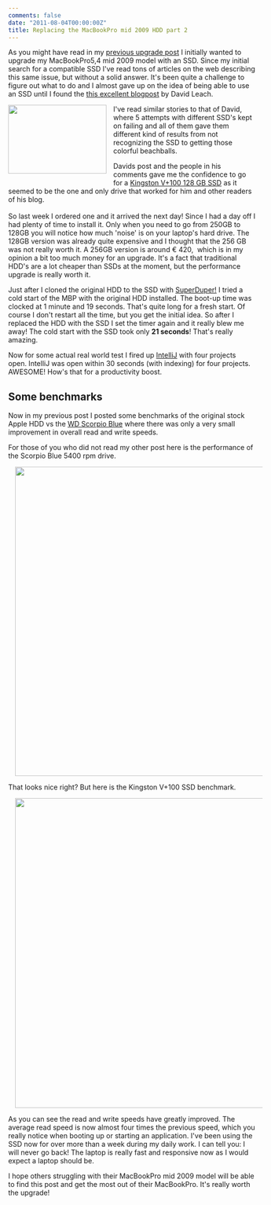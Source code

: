 ```yaml
---
comments: false
date: "2011-08-04T00:00:00Z"
title: Replacing the MacBookPro mid 2009 HDD part 2
---
```


As you might have read in my <a href="http://blog.jeroenreijn.com/2011/06/macbook-pro-replacing-internal-hdd.html">previous upgrade post</a> I initially wanted to upgrade my MacBookPro5,4 mid 2009 model with an SSD. Since my initial search for a compatible SSD I've read tons of articles on the web describing this same issue, but without a solid answer. It's been quite a challenge to figure out what to do and I almost gave up on the idea of being able to use an SSD until I found the <a href="http://failedexe.com/2010/04/08/installing-a-ssd-in-a-macbook-pro-unibody">this excellent blogpost</a> by David Leach.

<a href="http://3.bp.blogspot.com/-hvdw4L9bgU0/Tjr767J8fZI/AAAAAAAAAfk/fhkJuUrBbW4/s1600/kingstonvplus100.jpg" imageanchor="1" style="clear: left; float: left; margin-bottom: 1em; margin-right: 1em;"><img border="0" height="140" src="http://3.bp.blogspot.com/-hvdw4L9bgU0/Tjr767J8fZI/AAAAAAAAAfk/fhkJuUrBbW4/s200/kingstonvplus100.jpg" width="200" /></a>I've read similar stories to that of David, where 5 attempts with different SSD's kept on failing and all of them gave them different kind of results from not recognizing the SSD to getting those colorful beachballs.

Davids post and the people in his comments gave me the confidence to go for a <a href="http://www.kingston.com/ukroot/ssd/vplus100.asp?id=1">Kingston V+100 128 GB SSD</a> as it seemed to be the one and only drive that worked for him and other readers of his blog.<br /><br />So last week I ordered one and it arrived the next day! Since I had a day off I had plenty of time to install it. Only when you need to go from 250GB to 128GB you will notice how much 'noise' is on your laptop's hard drive. The 128GB version was already quite expensive and I thought that the 256 GB was not really worth it. A 256GB version is around € 420,&nbsp; which is in my opinion a bit too much money for an upgrade. It's a fact that traditional HDD's are a lot cheaper than SSDs at the moment, but the performance upgrade is really worth it.

Just after I cloned the original HDD to the SSD with <a href="http://www.shirt-pocket.com/SuperDuper/SuperDuperDescription.html">SuperDuper!</a> I tried a cold start of the MBP with the original HDD installed. The boot-up time was clocked at 1 minute and 19 seconds. That's quite long for a fresh start. Of course I don't restart all the time, but you get the initial idea. So after I replaced the HDD with the SSD I set the timer again and it really blew me away! The cold start with the SSD took only <b>21 seconds</b>! That's really amazing.

Now for some actual real world test I fired up <a href="http://www.jetbrains.com/idea/">IntelliJ</a> with four projects open. IntelliJ was open within 30 seconds (with indexing) for four projects. AWESOME! How's that for a productivity boost.

## Some benchmarks

Now in my previous post I posted some benchmarks of the original stock Apple HDD vs the <a href="http://www.wdc.com/en/products/products.aspx?id=140">WD Scorpio Blue</a> where there was only a very small improvement in overall read and write speeds.

For those of you who did not read my other post here is the performance of the Scorpio Blue 5400 rpm drive.

<a href="http://2.bp.blogspot.com/-EA6iKtlElvQ/TgeNobhbpSI/AAAAAAAAAdE/jOa410EkV5c/s1600/CapturFiles-201106177_1206.png" imageanchor="1" style="margin-left: 1em; margin-right: 1em;"><img border="0" height="630" src="http://2.bp.blogspot.com/-EA6iKtlElvQ/TgeNobhbpSI/AAAAAAAAAdE/jOa410EkV5c/s640/CapturFiles-201106177_1206.png" width="640" /></a>

That looks nice right? But here is the Kingston V+100 SSD benchmark.

<a href="http://1.bp.blogspot.com/-SLPSwXFilvQ/TjsI3NcYvAI/AAAAAAAAAfo/fDrK4NROM_M/s1600/CapturFiles-201107209_1007.png" imageanchor="1" style="margin-left: 1em; margin-right: 1em;"><img border="0" height="631" src="http://1.bp.blogspot.com/-SLPSwXFilvQ/TjsI3NcYvAI/AAAAAAAAAfo/fDrK4NROM_M/s640/CapturFiles-201107209_1007.png" width="640" /></a>

As you can see the read and write speeds have greatly improved. The average read speed is now almost four times the previous speed, which you really notice when booting up or starting an application. I've been using the SSD now for over more than a week during my daily work. I can tell you: I will never go back! The laptop is really fast and responsive now as I would expect a laptop should be.

I hope others struggling with their MacBookPro mid 2009 model will be able to find this post and get the most out of their MacBookPro. It's really worth the upgrade!
